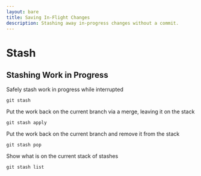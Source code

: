 ```yaml
---
layout: bare
title: Saving In-Flight Changes
description: Stashing away in-progress changes without a commit.
---
```


# Stash

## Stashing Work in Progress
Safely stash work in progress while interrupted

    git stash

Put the work back on the current branch via a merge, leaving it on the stack

    git stash apply

Put the work back on the current branch and remove it from the stack

    git stash pop

Show what is on the current stack of stashes

    git stash list
